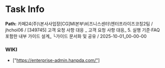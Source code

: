 # Task Info

**Path:** 카페24(주)\본사사업장\[CG]MI본부\비즈니스센터\엔터프라이즈코칭2팀 / jhchoi06 / [349745] 고객 요청 사항 대응 _ 고객 요청 사항 대응_ 5. 실행 기준·FAQ 포함한 내부 가이드 설계_ └가이드 문서화 및 공유 / 2025-10-01_00-00-00

### WIKI
- ["https://enterprise-admin.hanpda.com/"]


